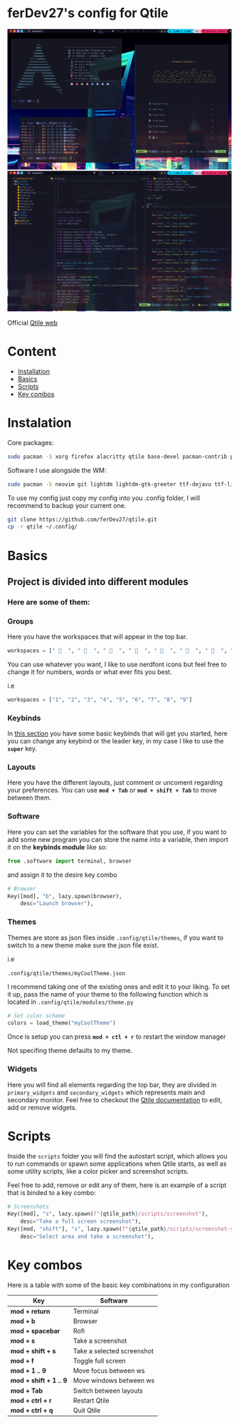 # ferDev27's config for Qtile 

![qtile1](assets/screenshots/qtile1.png)
![qtile2](assets/screenshots/qtile2.png)

Official [Qtile web](https://qtile.org/)

# Content
- [Installation](#installation)
- [Basics](#basics)
- [Scripts](#scripts)
- [Key combos](#key-combos)

# Instalation
Core packages:
```bash
sudo pacman -S xorg firefox alacritty qtile base-devel pacman-contrib python-psutil ttf-ubuntu-mono-nerd rofi feh redshift scrot alsa-utils picom gpick imagemagick wmname 
```

Software I use alongside the WM:
```bash
sudo pacman -S neovim git lightdm lightdm-gtk-greeter ttf-dejavu ttf-liberation noto-fonts noto-fonts-emoji brightnessctl volumeicon libnotify notification-daemon ranger unzip xcb-util-cursor lxappearance sxiv mpv zathura zathura-ps zathura-pdf-poppler dunst xclip jq tidy
```

To use my config just copy my config into you .config folder, I will recommend to
backup your current one. 

```bash
git clone https://github.com/ferDev27/qtile.git
cp -r qtile ~/.config/
```

# Basics

## Project is divided into different modules
### Here are some of them:

### Groups
Here you have the workspaces that will appear in the top bar.

```python
workspaces = [" 󰇧  ", "   ", "   ", " 󰊢  ", "   ", "   ", " 󰋩  ", "   ", " 󰘸  "]
```
You can use whatever you want, I like to use nerdfont icons but feel free to 
change it for numbers, words or what ever fits you best.

i.e
```python
workspaces = ["1", "2", "3", "4", "5", "6", "7", "8", "9"]
```

### Keybinds
In [this section](#key-combos) you have some basic keybinds that will get you 
started, here you can change any keybind or the leader key, in my case I like to
use the **``super``** key.

### Layouts
Here you have the different layouts, just comment or uncoment regarding your
preferences. You can use **``mod + Tab``** or **``mod + shift + Tab``** to move 
between them.

### Software
Here you can set the variables for the software that you use, if you want to add
some new program you can store the name into a variable, then import it on the 
**keybinds module** like so:

```python
from .software import terminal, browser
```

and assign it to the desire key combo

```python
# Browser
Key([mod], "b", lazy.spawn(browser), 
    desc="Launch browser"),
```

### Themes
Themes are store as json files inside ``.config/qtile/themes``, if you want to 
switch to a new theme make sure the json file exist. 

i.e

``.config/qtile/themes/myCoolTheme.json`` 

I recommend taking one of the existing ones and edit it to your liking. To set 
it up, pass the name of your theme to the following function which is located in 
``.config/qtile/modules/theme.py``

```python
# Set color scheme
colors = load_theme("myCoolTheme")
```

Once is setup you can press **``mod + ctl + r``** to restart the window manager  

Not specifing theme defaults to my theme.

### Widgets
Here you will find all elements regarding the top bar, they are divided in 
``primary_widgets`` and ``secondary_widgets`` which represents main and secondary
monitor. Feel free to checkout the [Qtile documentation](https://docs.qtile.org/en/stable/manual/ref/widgets.html) 
to edit, add or remove widgets.

# Scripts
Inside the ``scripts`` folder you will find the autostart script, which allows 
you to run commands or spawn some applications when Qtile starts, as well as 
some utility scripts, like a color picker and screenshot scripts.

Feel free to add, remove or edit any of them, here is an example of a script 
that is binded to a key combo:

```python
# Screenshots
Key([mod], "s", lazy.spawn(f"{qtile_path}/scripts/screenshot"), 
    desc="Take a full screen screenshot"),
Key([mod, "shift"], "s", lazy.spawn(f"{qtile_path}/scripts/screenshot-s"), 
    desc="Select area and take a screenshot"),
```

# Key combos
Here is a table with some of the basic key combinations in my configuration

| Key                       | Software                      |
| ------------------------- | ------------------------------|
| **mod + return**          | Terminal                      |
| **mod + b**               | Browser                       |
| **mod + spacebar**        | Rofi                          |
| **mod + s**               | Take a screenshot             |
| **mod + shift + s**       | Take a selected screenshot    |
| **mod + f**               | Toggle full screen            |
| **mod + 1 .. 9**          | Move focus between ws         |
| **mod + shift + 1 .. 9**  | Move windows between ws       |
| **mod + Tab**             | Switch between layouts        |
| **mod + ctrl + r**        | Restart Qtile                 |
| **mod + ctrl + q**        | Quit Qtile                    |
